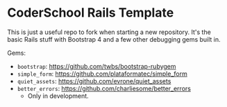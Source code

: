 # CoderSchool Rails Template

This is just a useful repo to fork when starting a new repository. It's the basic Rails stuff with Bootstrap 4 and a few other debugging gems built in. 

Gems:
* `bootstrap`: https://github.com/twbs/bootstrap-rubygem
* `simple_form`: https://github.com/plataformatec/simple_form
* `quiet_assets`: https://github.com/evrone/quiet_assets
* `better_errors`: https://github.com/charliesome/better_errors 
  * Only in development.
